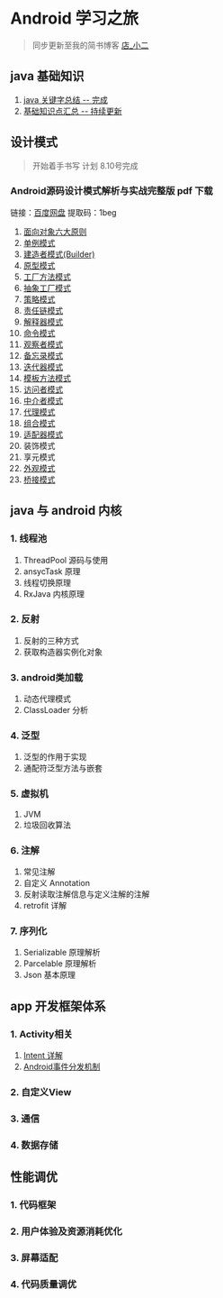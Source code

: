 # Android 学习之旅
 
> 同步更新至我的简书博客 [店_小二](https://www.jianshu.com/u/4f41fb3d2e5f)

## java 基础知识

1. [java 关键字总结 -- 完成](https://github.com/mrlsm/Note/blob/master/java/java_keyword.md)
2. [基础知识点汇总 -- 持续更新](https://github.com/mrlsm/Note/blob/master/java/java_kownledge_point.md)

## 设计模式

> 开始着手书写 计划 8.10号完成

### Android源码设计模式解析与实战完整版 pdf 下载
链接：[百度网盘](https://pan.baidu.com/s/1AV5HMmsWY9XL7c7uIDil1A)   提取码：1beg 

1. [面向对象六大原则](https://github.com/mrlsm/Note/blob/master/designPatterns/six_principles.md)
2. [单例模式](https://github.com/mrlsm/Note/blob/master/designPatterns/singleton.md)
3. [建造者模式(Builder)](https://github.com/mrlsm/Note/blob/master/designPatterns/builder.md)
4. [原型模式](https://github.com/mrlsm/Note/blob/master/designPatterns/prototype.md)
5. [工厂方法模式](https://github.com/mrlsm/Note/blob/master/designPatterns/factory.md)
6. [抽象工厂模式](https://github.com/mrlsm/Note/blob/master/designPatterns/factory.md)
7. [策略模式](https://github.com/mrlsm/Note/blob/master/designPatterns/strategy.md)
8. [责任链模式](https://github.com/mrlsm/Note/blob/master/designPatterns/responsibility.md)
9. [解释器模式](https://github.com/mrlsm/Note/blob/master/designPatterns/interperter.md)
10. [命令模式](https://github.com/mrlsm/Note/blob/master/designPatterns/command.md)
11. [观察者模式](https://github.com/mrlsm/Note/blob/master/designPatterns/observer.md)
12. [备忘录模式](https://github.com/mrlsm/Note/blob/master/designPatterns/memento.md)
13. [迭代器模式](https://github.com/mrlsm/Note/blob/master/designPatterns/iterator.md)
14. [模板方法模式](https://github.com/mrlsm/Note/blob/master/designPatterns/template.md)
15. [访问者模式](https://github.com/mrlsm/Note/blob/master/designPatterns/visitor.md)
16. [中介者模式](https://github.com/mrlsm/Note/blob/master/designPatterns/mediator.md)
17. [代理模式](https://github.com/mrlsm/Note/blob/master/designPatterns/proxy.md)
18. [组合模式](https://github.com/mrlsm/Note/blob/master/designPatterns/composite.md)
18. [适配器模式](https://github.com/mrlsm/Note/blob/master/designPatterns/adapter.md)
20. 装饰模式
21. 享元模式
22. [外观模式](https://github.com/mrlsm/Note/blob/master/designPatterns/facade.md)
23. [桥接模式](https://github.com/mrlsm/Note/blob/master/designPatterns/bridge.md)

## java 与 android 内核

### 1. 线程池

1. ThreadPool 源码与使用
2. ansycTask 原理
3. 线程切换原理
4. RxJava 内核原理

### 2. 反射

1. 反射的三种方式
2. 获取构造器实例化对象

### 3. android类加载

1. 动态代理模式
2. ClassLoader 分析

### 4. 泛型

1. 泛型的作用于实现
2. 通配符泛型方法与嵌套

### 5. 虚拟机

1. JVM
2. 垃圾回收算法

### 6. 注解

1. 常见注解
2. 自定义 Annotation
3. 反射读取注解信息与定义注解的注解
4. retrofit 详解

### 7. 序列化

1. Serializable 原理解析
2. Parcelable 原理解析
3. Json 基本原理

## app 开发框架体系

### 1. Activity相关

1. [Intent 详解](https://github.com/mrlsm/Note/blob/master/android/activity/intent.md)
2. [Android事件分发机制](http://gityuan.com/2015/09/19/android-touch/)

### 2. 自定义View

### 3. 通信

### 4. 数据存储

## 性能调优

### 1. 代码框架

### 2. 用户体验及资源消耗优化

### 3. 屏幕适配

### 4. 代码质量调优
